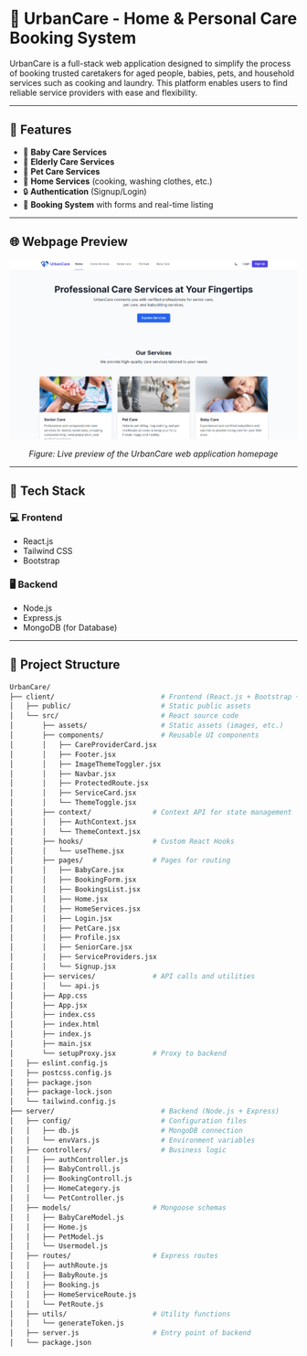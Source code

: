# 🌟 UrbanCare - Home & Personal Care Booking System

UrbanCare is a full-stack web application designed to simplify the process of booking trusted caretakers for aged people, babies, pets, and household services such as cooking and laundry. This platform enables users to find reliable service providers with ease and flexibility.

---

## 📌 Features

- 👶 **Baby Care Services**
- 🧓 **Elderly Care Services**
- 🐶 **Pet Care Services**
- 🏡 **Home Services** (cooking, washing clothes, etc.)
- 🔒 **Authentication** (Signup/Login)
- 📅 **Booking System** with forms and real-time listing

---

## 🌐 Webpage Preview

<p align="center">
  <img src="https://github.com/Rushindhra/UrbanCare/blob/main/image_2025-05-04_225440906.png?raw=true" alt="UrbanCare Webpage Preview" width="800"/>
</p>

<p align="center"><em>Figure: Live preview of the UrbanCare web application homepage</em></p>

---

## 🚀 Tech Stack

### 💻 Frontend
- React.js
- Tailwind CSS
- Bootstrap

### 🖥 Backend
- Node.js
- Express.js
- MongoDB (for Database)

---

## 📁 Project Structure

```bash
UrbanCare/
├── client/                          # Frontend (React.js + Bootstrap + TailwindCSS)
│   ├── public/                      # Static public assets
│   └── src/                         # React source code
│       ├── assets/                  # Static assets (images, etc.)
│       ├── components/              # Reusable UI components
│       │   ├── CareProviderCard.jsx
│       │   ├── Footer.jsx
│       │   ├── ImageThemeToggler.jsx
│       │   ├── Navbar.jsx
│       │   ├── ProtectedRoute.jsx
│       │   ├── ServiceCard.jsx
│       │   └── ThemeToggle.jsx
│       ├── context/               # Context API for state management
│       │   ├── AuthContext.jsx
│       │   └── ThemeContext.jsx
│       ├── hooks/                 # Custom React Hooks
│       │   └── useTheme.jsx
│       ├── pages/                 # Pages for routing
│       │   ├── BabyCare.jsx
│       │   ├── BookingForm.jsx
│       │   ├── BookingsList.jsx
│       │   ├── Home.jsx
│       │   ├── HomeServices.jsx
│       │   ├── Login.jsx
│       │   ├── PetCare.jsx
│       │   ├── Profile.jsx
│       │   ├── SeniorCare.jsx
│       │   ├── ServiceProviders.jsx
│       │   └── Signup.jsx
│       ├── services/              # API calls and utilities
│       │   └── api.js
│       ├── App.css
│       ├── App.jsx
│       ├── index.css
│       ├── index.html
│       ├── index.js
│       ├── main.jsx
│       └── setupProxy.jsx         # Proxy to backend
│   ├── eslint.config.js
│   ├── postcss.config.js
│   ├── package.json
│   ├── package-lock.json
│   └── tailwind.config.js
├── server/                          # Backend (Node.js + Express)
│   ├── config/                      # Configuration files
│   │   ├── db.js                    # MongoDB connection
│   │   └── envVars.js               # Environment variables
│   ├── controllers/                 # Business logic
│   │   ├── authController.js
│   │   ├── BabyControll.js
│   │   ├── BookingControll.js
│   │   ├── HomeCategory.js
│   │   └── PetController.js
│   ├── models/                    # Mongoose schemas
│   │   ├── BabyCareModel.js
│   │   ├── Home.js
│   │   ├── PetModel.js
│   │   └── Usermodel.js
│   ├── routes/                    # Express routes
│   │   ├── authRoute.js
│   │   ├── BabyRoute.js
│   │   ├── Booking.js
│   │   ├── HomeServiceRoute.js
│   │   └── PetRoute.js
│   ├── utils/                     # Utility functions
│   │   └── generateToken.js
│   ├── server.js                  # Entry point of backend
│   └── package.json

